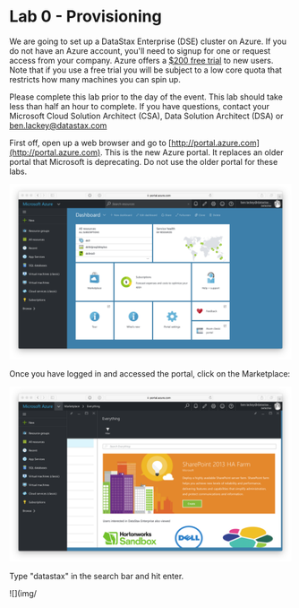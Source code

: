 # Lab 0 - Provisioning

We are going to set up a DataStax Enterprise (DSE) cluster on Azure.  If you do not have an Azure account, you'll need to signup for one or request access from your company.  Azure offers a [$200 free trial](https://azure.microsoft.com/en-us/pricing/free-trial/) to new users.  Note that if you use a free trial you will be subject to a low core quota that restricts how many machines you can spin up.

Please complete this lab prior to the day of the event.  This lab should take less than half an hour to complete.  If you have questions, contact your Microsoft Cloud Solution Architect (CSA), Data Solution Architect (DSA) or [ben.lackey@datastax.com](mailto:ben.lackey@datastax.com)

First off, open up a web browser and go to [http://portal.azure.com](http://portal.azure.com).  This is the new Azure portal.  It replaces an older portal that Microsoft is deprecating.  Do not use the older portal for these labs.

![](img/lab0-1portal.png)

Once you have logged in and accessed the portal, click on the Marketplace:

![](img/lab0-2marketplace.png)

Type "datastax" in the search bar and hit enter.

![](img/